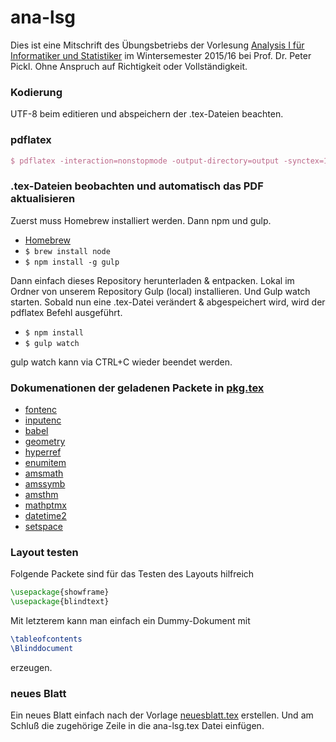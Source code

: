 # ana-lsg
Dies ist eine Mitschrift des Übungsbetriebs der Vorlesung [Analysis I für Informatiker und Statistiker](http://www.mathematik.uni-muenchen.de/~nissen/analysis2015/) im Wintersemester 2015/16 bei Prof. Dr. Peter Pickl. Ohne Anspruch auf Richtigkeit oder Vollständigkeit.

### Kodierung
UTF-8 beim editieren und abspeichern der .tex-Dateien beachten.


### pdflatex
```tex
$ pdflatex -interaction=nonstopmode -output-directory=output -synctex=1 ana-lsg.tex
```

### .tex-Dateien beobachten und automatisch das PDF aktualisieren

Zuerst muss Homebrew installiert werden.
Dann npm und gulp.

- [Homebrew](http://brew.sh/)
- `$ brew install node`
- `$ npm install -g gulp`

Dann einfach dieses Repository herunterladen & entpacken.
Lokal im Ordner von unserem Repository Gulp (local) installieren. Und Gulp watch starten. Sobald nun eine .tex-Datei verändert & abgespeichert wird, wird der pdflatex Befehl ausgeführt.

- `$ npm install`
- `$ gulp watch`

gulp watch kann via CTRL+C wieder beendet werden.

### Dokumenationen der geladenen Packete in [pkg.tex](https://github.com/andreasellw/ana-lsg/blob/master/add/pkg.tex)
* [fontenc](https://www.ctan.org/pkg/fontenc)
* [inputenc](https://www.ctan.org/pkg/inputenc)
* [babel](https://www.ctan.org/pkg/babel)
* [geometry](https://www.ctan.org/pkg/geometry)
* [hyperref](https://www.ctan.org/pkg/hyperref)
* [enumitem](https://www.ctan.org/pkg/enumitem)
* [amsmath](https://www.ctan.org/pkg/amsmath)
* [amssymb](https://www.ctan.org/pkg/amssymb)
* [amsthm](https://www.ctan.org/pkg/amsthm)
* [mathptmx](https://www.ctan.org/pkg/mathptmx)
* [datetime2](https://www.ctan.org/pkg/datetime2)
* [setspace](https://www.ctan.org/pkg/setspace)

### Layout testen
Folgende Packete sind für das Testen des Layouts hilfreich
```tex
\usepackage{showframe}
\usepackage{blindtext}
```
Mit letzterem kann man einfach ein Dummy-Dokument mit
```tex
\tableofcontents
\Blinddocument
```
erzeugen.

### neues Blatt
Ein neues Blatt einfach nach der Vorlage [neuesblatt.tex](https://github.com/andreasellw/ana-lsg/blob/master/neuesblatt.tex) erstellen. Und am Schluß die zugehörige Zeile in die ana-lsg.tex Datei einfügen.
